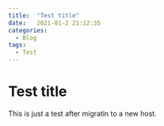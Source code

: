 ```yaml
---
title:  "Test title"
date:   2021-01-2 21:12:35 
categories:
  - Blog
tags: 
  - Test
---
```


# Test title
This is just a test after migratin to a new host. 
